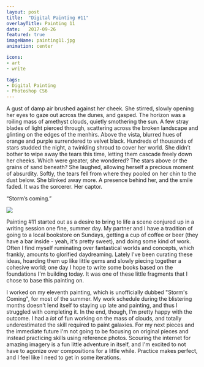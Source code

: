 ```yaml
---
layout: post
title:  "Digital Painting #11"
overlayTitle: Painting 11
date:   2017-09-26
featured: true
imageName: painting11.jpg
animation: center

icons:
- art
- write

tags:
- Digital Painting
- Photoshop CS6
---
```



<span class="dropcap">A</span> gust of damp air brushed against her cheek. She stirred, slowly opening her eyes to gaze out across the dunes, and gasped. The horizon was a roiling mass of amethyst clouds, quietly smothering the sun. A few stray blades of light pierced through, scattering across the broken landscape and glinting on the edges of the menhirs. Above the vista, blurred hues of orange and purple surrendered to velvet black. Hundreds of thousands of stars studded the night, a twinkling shroud to cover her world. She didn’t bother to wipe away the tears this time, letting them cascade freely down her cheeks. Which were greater, she wondered? The stars above or the grains of sand beneath? She laughed, allowing herself a precious moment of absurdity. Softly, the tears fell from where they pooled on her chin to the dust below. She blinked away more. A presence behind her, and the smile faded. It was the sorcerer. Her captor.

“Storm’s coming.”

<div class="fullscreen">
    <img src="{{ site.baseurl }}/image/assets/{{ page.imageName }}" class="outline shadows photo">
    <span class="icon-enlarge icon"></span>
</div>

Painting #11 started out as a desire to bring to life a scene conjured up in a writing session one fine, summer day. My partner and I have a tradition of going to a local bookstore on Sundays, getting a cup of coffee or beer (they have a bar inside - yeah, it's pretty sweet), and doing some kind of work. Often I find myself ruminating over fantastical worlds and concepts, which frankly, amounts to glorified daydreaming. Lately I've been curating these ideas, hoarding them up like little gems and slowly piecing together a cohesive world; one day I hope to write some books based on the foundations I'm building today. It was one of these little fragments that I chose to base this painting on.

I worked on my eleventh painting, which is unofficially dubbed "Storm's Coming", for most of the summer. My work schedule during the blistering months doesn't lend itself to staying up late and painting, and thus I struggled with completing it. In the end, though, I'm pretty happy with the outcome. I had a _lot_ of fun working on the mass of clouds, and totally underestimated the skill required to paint galaxies. For my next pieces and the immediate future I'm not going to be focusing on original pieces and instead practicing skills using reference photos. Scouring the internet for amazing imagery is a fun little adventure in itself, and I'm excited to not have to agonize over compositions for a little while. Practice makes perfect, and I feel like I need to get in some iterations.
